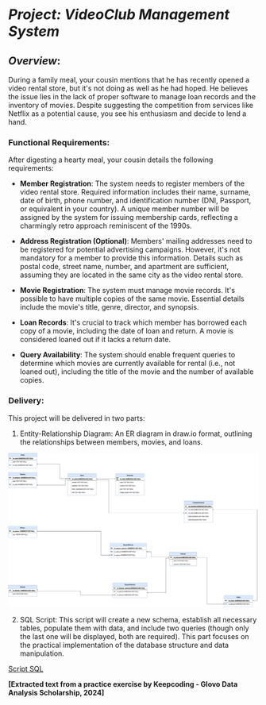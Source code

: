 # *Project: VideoClub Management System*

## *Overview*:

During a family meal, your cousin mentions that he has recently opened a video rental store, but it's not doing as well as he had hoped. He believes the issue lies in the lack of proper software to manage loan records and the inventory of movies. Despite suggesting the competition from services like Netflix as a potential cause, you see his enthusiasm and decide to lend a hand.

### Functional Requirements:

After digesting a hearty meal, your cousin details the following requirements:

- **Member Registration**: The system needs to register members of the video rental store. Required information includes their name, surname, date of birth, phone number, and identification number (DNI, Passport, or equivalent in your country). A unique member number will be assigned by the system for issuing membership cards, reflecting a charmingly retro approach reminiscent of the 1990s.

- **Address Registration (Optional)**: Members' mailing addresses need to be registered for potential advertising campaigns. However, it's not mandatory for a member to provide this information. Details such as postal code, street name, number, and apartment are sufficient, assuming they are located in the same city as the video rental store.

- **Movie Registration**: The system must manage movie records. It's possible to have multiple copies of the same movie. Essential details include the movie's title, genre, director, and synopsis.

- **Loan Records**: It's crucial to track which member has borrowed each copy of a movie, including the date of loan and return. A movie is considered loaned out if it lacks a return date.

- **Query Availability**: The system should enable frequent queries to determine which movies are currently available for rental (i.e., not loaned out), including the title of the movie and the number of available copies.

### Delivery:

This project will be delivered in two parts:

1. Entity-Relationship Diagram: An ER diagram in draw.io format, outlining the relationships between members, movies, and loans.

![DiagramaEntidad](./videoclub.drawio.png)

2.  SQL Script: This script will create a new schema, establish all necessary tables, populate them with data, and include two queries (though only the last one will be displayed, both are required). This part focuses on the practical implementation of the database structure and data manipulation.


[Script SQL](./videoclub.sql)

**[Extracted text from a practice exercise by Keepcoding - Glovo Data Analysis Scholarship, 2024]**
